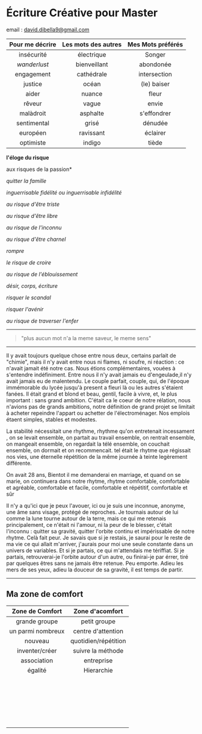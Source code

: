 # Écriture Créative pour Master

email : david.dibella9@gmail.com

| Pour me décrire | Les mots des autres | Mes Mots préférés |
| :-------------: | :-----------------: | :---------------: |
|   insécurité    |     électrique      |      Songer       |
|  *wanderlust*   |    bienveillant     |     abondonée     |
|   engagement    |     cathédrale      |   intersection    |
|     justice     |        océan        |    (le) baiser    |
|      aider      |       nuance        |       fleur       |
|     rêveur      |        vague        |       envie       |
|    malàdroit    |      asphalte       |    s'effondrer    |
|   sentimental   |        grisé        |      dénudée      |
|    européen     |      ravissant      |     éclairer      |
|    optimiste    |       indigo        |       tiède       |

**l'éloge du risque**

aux risques de la passion*

*quitter la famille*

*inguerrisable fidélité ou inguerrisable infidélité*

*au risque d'être triste*

*au risque d'être libre*

*au risque de l'inconnu*

*au risque d'être charnel*

*rompre*

*le risque de croire*

*au risque de l'éblouissement*

*désir, corps, écriture*

*risquer le scandal*

*risquer l'avénir*

*au risque de traverser l'enfer*

------

> "plus aucun mot n'a la meme saveur, le meme sens"

------

Il y avait toujours quelque chose entre nous deux,  certains parlait de "chimie", mais il n'y avait entre nous ni flames, ni soufre, ni réaction : ce n'avait jamait été notre cas. Nous étions complémentaires, vouées à s'entendre indéfiniment. Entre nous il n'y avait jamais eu d'engeulade,il n'y avait jamais eu de malentendu. Le couple parfait, couple, qui, de l'époque immémorable du lycée jusqu'à present a fleuri là ou les autres s'étaient fanées. Il était grand et blond et beau, gentil, facile à vivre, et, le plus important : sans grand ambition. C'était ca le coeur de notre rélation, nous n'avions pas de grands ambitions, notre définition de grand projet  se limitait à acheter repeindre l'appart ou achetter de l'électroménager. Nos emplois étaent simples, stables et modestes. 

La stabilité nécessitait une rhythme, rhythme qu'on entretenait incessament , on se levait ensemble, on partait au travail ensemble, on rentrait ensemble, on mangeait ensemble, on regardait la télé ensemble, on couchait ensemble, on dormait et on recommencait. tel était le rhytme que régissait nos vies, une éternelle répétition de la même journée à teinte legèrement différente.

On avait 28 ans, Bientot il me demanderai en marriage, et quand on se marie, on continuera dans notre rhytme, rhytme comfortable, comfortable et agréable, comfortable et facile, comfortable et répétitif, comfortable et sûr

Il n'y a qu'ici que je peux l'avouer, ici ou je suis une inconnue, anonyme, une âme sans visage, protégé de reproches. Je tournais autour de lui comme la lune tourne autour de la terre,  mais ce qui me retenais principalement, ce n'était ni l'amour, ni la peur de le blesser, c'était l'inconnu : quitter sa gravité, quitter l'orbite continu et impérissable de notre rhytme. Celà fait peur. Je savais que si je restais, je saurai pour le reste de ma vie ce qui allait m'arriver, j'aurais pour moi une seule constante dans un univers de variables.  Et si je partais, ce qui m'attendais me tériffiat. Si je partais, retrouverai-je l'orbite autour d'un autre, ou finirai-je par érrer, tiré par quelques êtres sans ne jamais être retenue. Peu emporte. Adieu les mers de ses yeux, adieu la douceur de sa gravité, il est temps de partir.

----------------

## Ma zone de comfort

|  Zone de Comfort  |   Zone d'acomfort    |
| :---------------: | :------------------: |
|   grande groupe   |     petit groupe     |
| un parmi nombreux |  centre d'attention  |
|      nouveau      | quotidien/répétition |
|  inventer/créer   |  suivre la méthode   |
|    association    |      entreprise      |
|      égalité      |      Hierarchie      |
|                   |                      |
|                   |                      |
|                   |                      |
|                   |                      |
|                   |                      |
|                   |                      |
|                   |                      |
|                   |                      |
|                   |                      |
|                   |                      |
|                   |                      |
|                   |                      |
|                   |                      |
|                   |                      |
|                   |                      |
|                   |                      |
|                   |                      |
|                   |                      |
|                   |                      |
|                   |                      |
|                   |                      |
|                   |                      |
|                   |                      |

